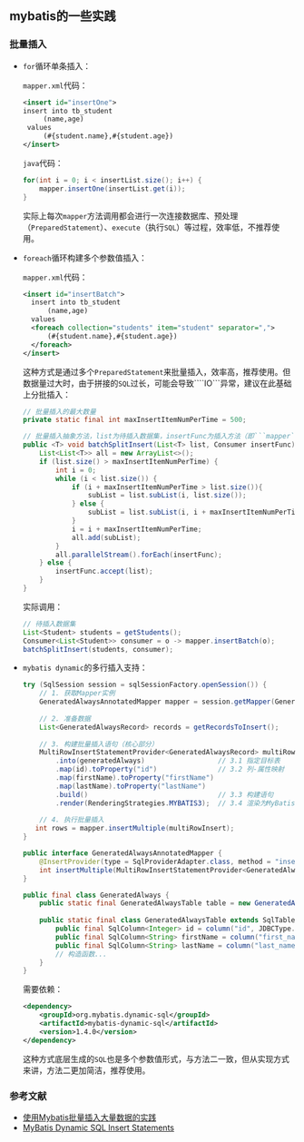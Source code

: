 ## mybatis的一些实践

### 批量插入

* ```for```循环单条插入：

   ```mapper.xml```代码：

   ```xml
   <insert id="insertOne">
   insert into tb_student
        (name,age)
    values
        (#{student.name},#{student.age})
   </insert>
   ```

   ```java```代码：

   ```java
   for(int i = 0; i < insertList.size(); i++) {
       mapper.insertOne(insertList.get(i));
   }
   ```

   实际上每次```mapper```方法调用都会进行一次连接数据库、预处理（```PreparedStatement```）、```execute```（执行```SQL```）等过程，效率低，不推荐使用。

* ```foreach```循环构建多个参数值插入：

  ```mapper.xml```代码：

  ```xml
  <insert id="insertBatch">
    insert into tb_student
        (name,age)
    values
    <foreach collection="students" item="student" separator=",">
        (#{student.name},#{student.age})
    </foreach>
  </insert>      
  ```

  这种方式是通过多个```PreparedStatement```来批量插入，效率高，推荐使用。但数据量过大时，由于拼接的```SQL```过长，可能会导致````IO```异常，建议在此基础上分批插入：

  ```java
  // 批量插入的最大数量
  private static final int maxInsertItemNumPerTime = 500;

  // 批量插入抽象方法，list为待插入数据集，insertFunc为插入方法（即```mapper```方法）
  public <T> void batchSplitInsert(List<T> list, Consumer insertFunc) {
      List<List<T>> all = new ArrayList<>();
      if (list.size() > maxInsertItemNumPerTime) {
          int i = 0;
          while (i < list.size()) {
              if (i + maxInsertItemNumPerTime > list.size()){
                  subList = list.subList(i, list.size());
              } else {
                  subList = list.subList(i, i + maxInsertItemNumPerTime);
              }
              i = i + maxInsertItemNumPerTime;
              all.add(subList);
          }
          all.parallelStream().forEach(insertFunc);
      } else {
          insertFunc.accept(list);
      }
  }
  ```

  实际调用：

  ```java
  // 待插入数据集
  List<Student> students = getStudents();
  Consumer<List<Student>> consumer = o -> mapper.insertBatch(o);
  batchSplitInsert(students, consumer);
  ```       

* ```mybatis dynamic```的多行插入支持：

  ```java
  try (SqlSession session = sqlSessionFactory.openSession()) {
      // 1. 获取Mapper实例
      GeneratedAlwaysAnnotatedMapper mapper = session.getMapper(GeneratedAlwaysAnnotatedMapper.class);
    
      // 2. 准备数据
      List<GeneratedAlwaysRecord> records = getRecordsToInsert();
    
      // 3. 构建批量插入语句（核心部分）
      MultiRowInsertStatementProvider<GeneratedAlwaysRecord> multiRowInsert = insertMultiple(records)
          .into(generatedAlways)                  // 3.1 指定目标表
          .map(id).toProperty("id")               // 3.2 列-属性映射
          .map(firstName).toProperty("firstName")
          .map(lastName).toProperty("lastName")
          .build()                                // 3.3 构建语句
          .render(RenderingStrategies.MYBATIS3);  // 3.4 渲染为MyBatis可执行SQL
    
      // 4. 执行批量插入
     int rows = mapper.insertMultiple(multiRowInsert);
  }
  ```

  ```java
  public interface GeneratedAlwaysAnnotatedMapper {
      @InsertProvider(type = SqlProviderAdapter.class, method = "insertMultiple")
      int insertMultiple(MultiRowInsertStatementProvider<GeneratedAlwaysRecord> provider);
  }
  ```

  ```java
  public final class GeneratedAlways {
      public static final GeneratedAlwaysTable table = new GeneratedAlwaysTable();
    
      public static final class GeneratedAlwaysTable extends SqlTable {
          public final SqlColumn<Integer> id = column("id", JDBCType.INTEGER);
          public final SqlColumn<String> firstName = column("first_name", JDBCType.VARCHAR);
          public final SqlColumn<String> lastName = column("last_name", JDBCType.VARCHAR);
          // 构造函数...
      }
  }
  ```
  
  需要依赖：

  ```xml
  <dependency>
      <groupId>org.mybatis.dynamic-sql</groupId>
      <artifactId>mybatis-dynamic-sql</artifactId>
      <version>1.4.0</version>
  </dependency>
  ```

  这种方式底层生成的```SQL```也是多个参数值形式，与方法二一致，但从实现方式来讲，方法二更加简洁，推荐使用。

### 参考文献

* [使用Mybatis批量插入大量数据的实践](https://segmentfault.com/a/1190000041216368)
* [MyBatis Dynamic SQL Insert Statements](https://mybatis.org/mybatis-dynamic-sql/docs/insert.html)